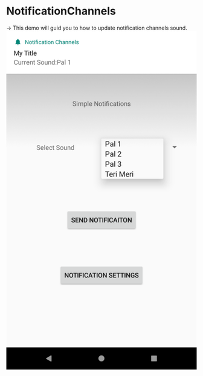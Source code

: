 # NotificationChannels
-> This demo will guid you to how to update notification channels sound.
![Settings Window](https://github.com/TejasTrivedi1996/NotificationChannels/blob/master/Screenshot_1555793413.png)
